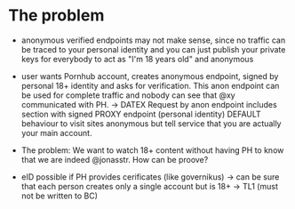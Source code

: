 # The problem

* anonymous verified endpoints may not make sense, since no traffic can be traced to your personal identity and you can just publish your private keys for everybody to act as "I'm 18 years old" and anonymous

* user wants Pornhub account, creates anonymous endpoint, signed by personal 18+ identity and asks for verification.
This anon endpoint can be used for complete traffic and nobody can see that @xy communicated with PH.
-> DATEX Request by anon endpoint includes section with signed PROXY endpoint (personal identity) DEFAULT behaviour to visit sites anonymous but tell service that you are actually your main account.

* The problem: We want to watch 18+ content without having PH to know that we are indeed @jonasstr. How can be proove?
* eID possible if PH provides cerificates (like governikus) -> can be sure that each person creates only a single account but is 18+ -> TL1 (must not be written to BC)
